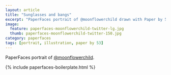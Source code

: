 ```yaml
---
layout: article
title: "Sunglasses and bangs"
excerpt: "PaperFaces portrait of @moonflowerchild drawn with Paper by 53 on an iPad."
image: 
  feature: paperfaces-moonflowerchild-twitter-lg.jpg
  thumb: paperfaces-moonflowerchild-twitter-150.jpg
category: paperfaces
tags: [portrait, illustration, paper by 53]
---
```


PaperFaces portrait of [@moonflowerchild](http://twitter.com/moonflowerchild).

{% include paperfaces-boilerplate.html %}